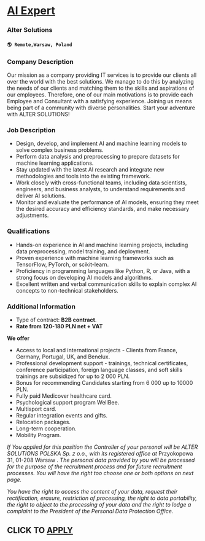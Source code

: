 # [AI Expert](https://www.remotewlb.com/apply/ai-expert-108030)  
### Alter Solutions  
#### `🌎 Remote,Warsaw, Poland`  

### **Company Description**

Our mission as a company providing IT services is to provide our clients all over the world with the best solutions. We manage to do this by analyzing the needs of our clients and matching them to the skills and aspirations of our employees. Therefore, one of our main motivations is to provide each Employee and Consultant with a satisfying experience. Joining us means being part of a community with diverse personalities. Start your adventure with ALTER SOLUTIONS!

###  **Job Description**

  * Design, develop, and implement AI and machine learning models to solve complex business problems.
  * Perform data analysis and preprocessing to prepare datasets for machine learning applications.
  * Stay updated with the latest AI research and integrate new methodologies and tools into the existing framework.
  * Work closely with cross-functional teams, including data scientists, engineers, and business analysts, to understand requirements and deliver AI solutions.
  * Monitor and evaluate the performance of AI models, ensuring they meet the desired accuracy and efficiency standards, and make necessary adjustments.

###  **Qualifications**

  * Hands-on experience in AI and machine learning projects, including data preprocessing, model training, and deployment.
  * Proven experience with machine learning frameworks such as TensorFlow, PyTorch, or scikit-learn.
  * Proficiency in programming languages like Python, R, or Java, with a strong focus on developing AI models and algorithms.
  * Excellent written and verbal communication skills to explain complex AI concepts to non-technical stakeholders.

###  **Additional Information**

  * Type of contract: **B2B contract**.
  *  **Rate from 120-180 PLN net + VAT**

 **We offer**

  * Access to local and international projects - Clients from France, Germany, Portugal, UK, and Benelux.
  * Professional development support - trainings, technical certificates, conference participation, foreign language classes, and soft skills trainings are subsidized for up to 2 000 PLN.
  * Bonus for recommending Candidates starting from 6 000 up to 10000 PLN.
  * Fully paid Medicover healthcare card.
  * Psychological support program WellBee.
  * Multisport card.
  * Regular integration events and gifts.
  * Relocation packages.
  * Long-term cooperation.
  * Mobility Program.

 _If You applied for this position the Controller of your personal will be ALTER SOLUTIONS POLSKA Sp. z o.o., with its registered office at_ Przyokopowa 31, 01-208 Warsaw _. The personal data provided by you will be processed for the purpose of the recruitment process and for future recruitment processes. You will have the right too choose one or both options on next page._

 _You have the right to access the content of your data, request their rectification, erasure, restriction of processing, the right to data portability, the right to object to the processing of your data and the right to lodge a complaint to the President of the Personal Data Protection Office._

  
## CLICK TO [APPLY](https://www.remotewlb.com/apply/ai-expert-108030)

